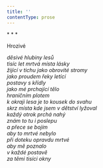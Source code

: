 ```yaml
---
title: ''
contentType: prose
---
```


\* \* \*

Hrozivé

_děsivé hlubiny lesů  
tisíc let mrtvá místa lásky  
žijící v tichu jako obrovité stromy  
jako proudem řeky letící  
postavy s křídly  
jako mé prchající tělo  
hraničním plotem  
k okraji lesa je to kousek do svahu  
skrz místa kde jsem v dětství lyžoval  
každý otrok prchá nahý  
znám to tu i poslepu  
a přece se bojím  
aby to mrtvé nebylo  
při doteku opravdu mrtvé  
aby mě poznalo  
v každé postavě  
za těmi tisíci okny_
